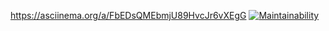 https://asciinema.org/a/FbEDsQMEbmjU89HvcJr6vXEgG
[![Maintainability](https://api.codeclimate.com/v1/badges/496cd8232dc61cb3f210/maintainability)](https://codeclimate.com/github/EgorProzorov/CodeClimateLearing/maintainability)